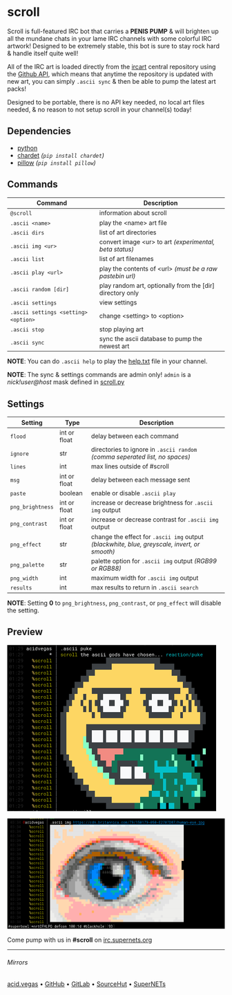 # scroll

Scroll is full-featured IRC bot that carries a **PENIS PUMP** & will brighten up all the mundane chats in your lame IRC channels with some colorful IRC artwork! Designed to be extremely stable, this bot is sure to stay rock hard & handle itself quite well!

All of the IRC art is loaded directly from the [ircart](https://github.com/ircart/ircart) central repository using the [Github API](https://docs.github.com/en/rest), which means that anytime the repository is updated with new art, you can simply `.ascii sync` & then be able to pump the latest art packs!

Designed to be portable, there is no API key needed, no local art files needed, & no reason to not setup scroll in your channel(s) today!

## Dependencies
* [python](https://www.python.org/)
* [chardet](https://pypi.org/project/chardet/) *(`pip install chardet`)*
* [pillow](https://pypi.org/project/pillow/) *(`pip install pillow`)*

## Commands
| Command                              | Description                                                |
| ------------------------------------ | ---------------------------------------------------------- |
| `@scroll`                            | information about scroll                                   |
| `.ascii <name>`                      | play the \<name> art file                                  |
| `.ascii dirs`                        | list of art directories                                    |
| `.ascii img <ur>`                    | convert image \<ur> to art *(experimental, beta status)*   |
| `.ascii list`                        | list of art filenames                                      |
| `.ascii play <url>`                  | play the contents of \<url> *(must be a raw pastebin url)* |
| `.ascii random [dir]`                | play random art, optionally from the [dir] directory only  |
| `.ascii settings`                    | view settings                                              |
| `.ascii settings <setting> <option>` | change \<setting> to \<option>                             |
| `.ascii stop`                        | stop playing art                                           |
| `.ascii sync`                        | sync the ascii database to pump the newest art             |

**NOTE**: You can do `.ascii help` to play the [help.txt](https://github.com/ircart/ircart/blob/master/ircart/doc/help.txt) file in your channel.

**NOTE**: The sync & settings commands are admin only! `admin` is a *nick!user@host* mask defined in [scroll.py](https://github.com/ircart/scroll/blob/master/scroll.py)

## Settings
| Setting          | Type         | Description                                                                                  |
| ---------------- | ------------ | -------------------------------------------------------------------------------------------- |
| `flood`          | int or float | delay between each command                                                                   |
| `ignore`         | str          | directories to ignore in `.ascii random` *(comma seperated list, no spaces)*                 |
| `lines`          | int          | max lines outside of #scroll                                                                 |
| `msg`            | int or float | delay between each message sent                                                              |
| `paste`          | boolean      | enable or disable `.ascii play`                                                              |
| `png_brightness` | int or float | increase or decrease brightness for `.ascii img` output                                      |
| `png_contrast`   | int or float | increase or decrease contrast   for `.ascii img` output                                      |
| `png_effect`     | str          | change the effect for `.ascii img` output *(blackwhite, blue, greyscale, invert, or smooth)* |
| `png_palette`    | str          | palette option for `.ascii img` output *(RGB99 or RGB88)*                                    |
| `png_width`      | int          | maximum width for `.ascii img` output                                                        |
| `results`        | int          | max results to return in `.ascii search`                                                     |

**NOTE**: Setting **0** to `png_brightness`, `png_contrast`, or `png_effect` will disable the setting.

## Preview

![](.screens/preview1.png)

![](.screens/preview2.png)

Come pump with us in **#scroll** on [irc.supernets.org](ircs://irc.supernets.org)

___

###### Mirrors
[acid.vegas](https://git.acid.vegas/scroll) • [GitHub](https://github.com/ircart/scroll) • [GitLab](https://gitlab.com/ircart/scroll) • [SourceHut](https://git.sr.ht/~acidvegas/scroll) • [SuperNETs](https://git.supernets.org/ircart/scroll)
